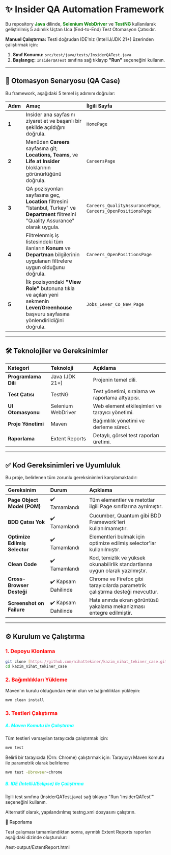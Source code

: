 # ✨ Insider QA Automation Framework

Bu repository <span style="color:green;"> **Java** </span> dilinde, <span style="color:green;">**Selenium WebDriver**</span> ve <span style="color:green;">**TestNG**</span> kullanılarak geliştirilmiş 5 adımlık Uçtan Uca (End-to-End) Test Otomasyon Çatısıdır.

**Manuel Çalıştırma:** Testi doğrudan IDE'niz (IntelliJ/JDK 21+) üzerinden çalıştırmak için:
1.  **Sınıf Konumu:** `src/test/java/tests/InsiderQATest.java`
2.  **Başlangıç:** `InsiderQATest` sınıfına sağ tıklayıp **"Run"** seçeneğini kullanın.
---

## 🎯 Otomasyon Senaryosu (QA Case)

Bu framework, aşağıdaki 5 temel iş adımını doğrular:

| Adım | Amaç | İlgili Sayfa |
| :--- | :--- | :--- |
| **1** | Insider ana sayfasını ziyaret et ve başarılı bir şekilde açıldığını doğrula. | `HomePage` |
| **2** | Menüden **Careers** sayfasına git; **Locations, Teams,** ve **Life at Insider** bloklarının görünürlüğünü doğrula. | `CareersPage` |
| **3** | QA pozisyonları sayfasına geç, **Location** filtresini "Istanbul, Turkey" ve **Department** filtresini "Quality Assurance" olarak uygula. | `Careers_QualityAssurancePage`, `Careers_OpenPositionsPage` |
| **4** | Filtrelenmiş iş listesindeki tüm ilanların **Konum** ve **Departman** bilgilerinin uygulanan filtrelere uygun olduğunu doğrula. | `Careers_OpenPositionsPage` |
| **5** | İlk pozisyondaki **"View Role"** butonuna tıkla ve açılan yeni sekmenin **Lever/Greenhouse** başvuru sayfasına yönlendirildiğini doğrula. | `Jobs_Lever_Co_New_Page` |

---

## 🛠️ Teknolojiler ve Gereksinimler

| Kategori | Teknoloji | Açıklama |
| :--- | :--- | :--- |
| **Programlama Dili** | Java (JDK 21+) | Projenin temel dili. |
| **Test Çatısı** | TestNG | Test yönetimi, sıralama ve raporlama altyapısı. |
| **UI Otomasyonu** | Selenium WebDriver | Web element etkileşimleri ve tarayıcı yönetimi. |
| **Proje Yönetimi** | Maven | Bağımlılık yönetimi ve derleme süreci. |
| **Raporlama** | Extent Reports | Detaylı, görsel test raporları üretimi. |

---

## ✅ Kod Gereksinimleri ve Uyumluluk

Bu proje, belirlenen tüm zorunlu gereksinimleri karşılamaktadır:

| Gereksinim | Durum | Açıklama |
| :--- | :--- | :--- |
| **Page Object Model (POM)** | ✔️ Tamamlandı | Tüm elementler ve metotlar ilgili Page sınıflarına ayrılmıştır. |
| **BDD Çatısı Yok** | ✔️ Tamamlandı | Cucumber, Quantum gibi BDD Framework'leri kullanılmamıştır. |
| **Optimize Edilmiş Selector** | ✔️ Tamamlandı | Elementleri bulmak için optimize edilmiş selector'lar kullanılmıştır. |
| **Clean Code** | ✔️ Tamamlandı | Kod, temizlik ve yüksek okunabilirlik standartlarına uygun olarak yazılmıştır. |
| **Cross-Browser Desteği** | ✔️ Kapsam Dahilinde | Chrome ve Firefox gibi tarayıcılarda parametrik çalıştırma desteği mevcuttur. |
| **Screenshot on Failure** | ✔️ Kapsam Dahilinde | Hata anında ekran görüntüsü yakalama mekanizması entegre edilmiştir. |

---

## ⚙️ Kurulum ve Çalıştırma

### <span style="color:red;"> 1. Depoyu Klonlama </span>

```bash
git clone [https://github.com/nihattekiner/kazim_nihat_tekiner_case.git](https://github.com/nihattekiner/kazim_nihat_tekiner_case.git)
cd kazim_nihat_tekiner_case
```

### <span style="color:red;"> 2. Bağımlılıkları Yükleme </span>
Maven'ın kurulu olduğundan emin olun ve bağımlılıkları yükleyin:

```bash
mvn clean install
```
### <span style="color:red;"> 3. Testleri Çalıştırma </span>
##### <span style="color:aqua;">  A. Maven Komutu ile Çalıştırma </span>
Tüm testleri varsayılan tarayıcıda çalıştırmak için:
```bash
mvn test
```
Belirli bir tarayıcıda (Örn: Chrome) çalıştırmak için: Tarayıcıyı Maven komutu ile parametrik olarak belirleme
```bash
mvn test -Dbrowser=chrome
```
##### <span style="color:aqua;">B.  IDE (IntelliJ/Eclipse) ile Çalıştırma </span>

İlgili test sınıfına (InsiderQATest.java) sağ tıklayıp "Run 'InsiderQATest'" seçeneğini kullanın.

Alternatif olarak, yapılandırılmış testng.xml dosyasını çalıştırın.

📄 Raporlama

Test çalışması tamamlandıktan sonra, ayrıntılı Extent Reports raporları aşağıdaki dizinde oluşturulur:

/test-output/ExtentReport.html